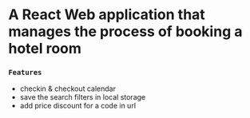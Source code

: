 # A React Web application that manages the process of booking a hotel room

### `Features`
- checkin & checkout calendar
- save the search filters in local storage
- add price discount for a code in url
